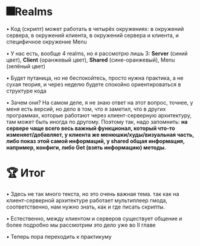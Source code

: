 🎆Realms
====================================
• Код (скрипт) может работать в четырёх окружениях: в окружений сервера, в окружений клиента, в окружений сервера и клиента, и специфичное окружение Menu

• У нас есть, вообще 4 realms, но я рассмотрю лишь 3: **Server** (синий цвет), **Client** (оранжевый цвет), **Shared** (сине-оранжевый), Menu (зелёный цвет)

• Будет путаница, но не беспокойтесь, просто нужна практика, а не сухая теория, и через неделю будете спокойно ориентироваться в структуре кода

• Зачем они? На самом деле, я не знаю ответ на этот вопрос, точнее, у меня есть версий, но дело в том, что я заметил, что в других программах, которые работают через клиент-серверную архитектуру, там может быть иногда по другому. Поэтому так, надо запомнить: **на сервере чаще всего весь важный функционал, который что-то изменяет/добавляет,  у клиента же менюшки/худы/визуальная часть, либо показ этой самой информаций, у shared общая информация, например, конфиги, либо Get (взять информацию) методы.**

🏆 Итог
===============================================
• Здесь не так много текста, но это очень важная тема. так как на клиент-серверной архитектуре работает мультиплеер гмода, соответственно, нам нужно знать, как и где писать скрипты.

• Естественно, между клиентом и серверов существует общение и более подробно мы рассмотрим это дело уже во II главе

• Теперь пора переходить к практикуму
